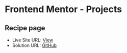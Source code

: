 # Frontend Mentor - Projects

## Recipe page

- Live Site URL: [View](https://mokariyamilandev.github.io/Frontend-Mentors/recipe-page-main/src/index.html)
- Solution URL: [GitHub](https://github.com/MokariyaMilanDev/Frontend-Mentors/tree/main/10-03-2025/recipe-page-main)
